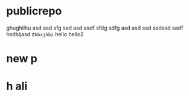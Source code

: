 # publicrepo
ghughilhu
asd
asd
sfg
sad
asd
asdf
sfdg
sdfg
asd
asd
sad
asdasd
sadf
hsdbljasd
z`hbxjhbz`
hello
hello2

# new p

# h  ali
